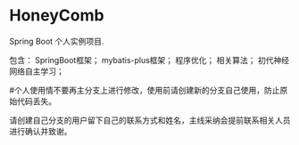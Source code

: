 # HoneyComb
Spring Boot 个人实例项目.

包含：
  SpringBoot框架；
  mybatis-plus框架；
  程序优化；
  相关算法；
  初代神经网络自主学习；

#个人使用情不要再主分支上进行修改，使用前请创建新的分支自己使用，防止原始代码丢失。

请创建自己分支的用户留下自己的联系方式和姓名，主线采纳会提前联系相关人员进行确认并致谢。



